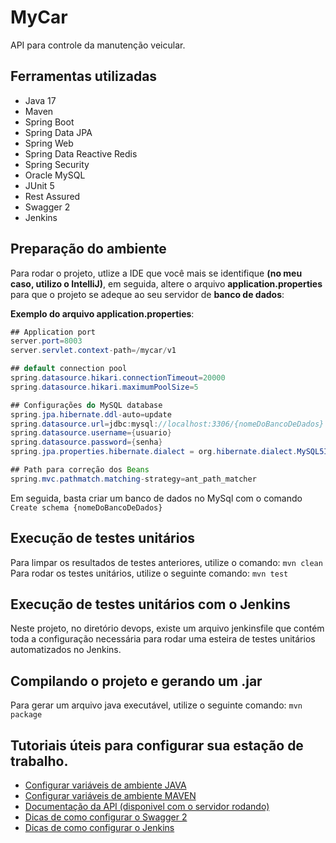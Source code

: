 # MyCar

<p>API para controle da manutenção veicular.</p>

## Ferramentas utilizadas

- Java 17
- Maven
- Spring Boot
- Spring Data JPA
- Spring Web
- Spring Data Reactive Redis
- Spring Security
- Oracle MySQL
- JUnit 5
- Rest Assured
- Swagger 2
- Jenkins

## Preparação do ambiente
Para rodar o projeto, utlize a IDE que você mais se identifique **(no meu caso, utilizo o IntelliJ)**, em seguida, altere o arquivo **application.properties** para que o projeto se adeque ao seu servidor de **banco de dados**:

**Exemplo do arquivo application.properties**:

````java
## Application port
server.port=8003
server.servlet.context-path=/mycar/v1

## default connection pool
spring.datasource.hikari.connectionTimeout=20000
spring.datasource.hikari.maximumPoolSize=5

## Configurações do MySQL database
spring.jpa.hibernate.ddl-auto=update
spring.datasource.url=jdbc:mysql://localhost:3306/{nomeDoBancoDeDados}
spring.datasource.username={usuario}
spring.datasource.password={senha}
spring.jpa.properties.hibernate.dialect = org.hibernate.dialect.MySQL5InnoDBDialect

## Path para correção dos Beans
spring.mvc.pathmatch.matching-strategy=ant_path_matcher
````

Em seguida, basta criar um banco de dados no MySql com o comando `Create schema {nomeDoBancoDeDados}`

## Execução de testes unitários

Para limpar os resultados de testes anteriores, utilize o comando: `mvn clean`
Para rodar os testes unitários, utilize o seguinte comando: `mvn test`

## Execução de testes unitários com o Jenkins
Neste projeto, no diretório devops, existe um arquivo jenkinsfile que contém  toda a configuração necessária para rodar uma esteira de testes unitários automatizados no Jenkins. 

## Compilando o projeto e gerando um .jar

Para gerar um arquivo java executável, utilize o seguinte comando: `mvn package`

## Tutoriais úteis para configurar sua estação de trabalho.

- [Configurar variáveis de ambiente JAVA](https://mauriciogeneroso.medium.com/configurando-java-4-como-configurar-as-vari%C3%A1veis-java-home-path-e-classpath-no-windows-46040950638f)
- [Configurar variáveis de ambiente MAVEN](https://pt.stackoverflow.com/questions/259927/como-configurar-vari%C3%A1veis-de-ambiente-maven-java)
- [Documentação da API (disponivel com o servidor rodando)](http://localhost:8003/mycar/v1/swagger-ui.html#)
- [Dicas de como configurar o Swagger 2](https://www.baeldung.com/swagger-2-documentation-for-spring-rest-api)
- [Dicas de como configurar o Jenkins](https://medium.com/cwi-software/testes-automatizados-no-jenkins-recursos-plugins-e-dicas-para-aumentar-a-produtividade-1685ffa1e9db#:~:text=Como%20configurar%3A,pasta%20%E2%80%9Csurefire%2Dreports%E2%80%9D.)